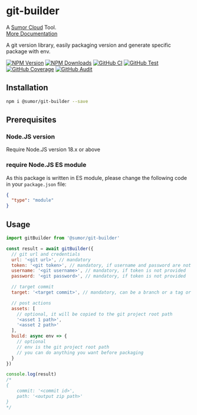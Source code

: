 # git-builder

A [Sumor Cloud](https://sumor.cloud) Tool.  
[More Documentation](https://sumor.cloud/git-builder)

A git version library, easily packaging version and generate specific package with env.

[![NPM Version](https://img.shields.io/npm/v/@sumor/git-builder?logo=npm&label=NPM)](https://www.npmjs.com/package/@sumor/git-builder)
[![NPM Downloads](https://img.shields.io/npm/dw/@sumor/git-builder?logo=npm&label=Downloads)](https://www.npmjs.com/package/@sumor/git-builder)
[![GitHub CI](https://img.shields.io/github/actions/workflow/status/sumor-cloud/git-builder/ci.yml?logo=github&label=CI)](https://github.com/sumor-cloud/git-builder/actions/workflows/ci.yml)
[![GitHub Test](https://img.shields.io/github/actions/workflow/status/sumor-cloud/git-builder/ut.yml?logo=github&label=Test)](https://github.com/sumor-cloud/git-builder/actions/workflows/ut.yml)
[![GitHub Coverage](https://img.shields.io/github/actions/workflow/status/sumor-cloud/git-builder/coverage.yml?logo=github&label=Coverage)](https://github.com/sumor-cloud/git-builder/actions/workflows/coverage.yml)
[![GitHub Audit](https://img.shields.io/github/actions/workflow/status/sumor-cloud/git-builder/audit.yml?logo=github&label=Audit)](https://github.com/sumor-cloud/git-builder/actions/workflows/audit.yml)

## Installation

```bash
npm i @sumor/git-builder --save
```

## Prerequisites

### Node.JS version

Require Node.JS version 18.x or above

### require Node.JS ES module

As this package is written in ES module,
please change the following code in your `package.json` file:

```json
{
  "type": "module"
}
```

## Usage

```javascript
import gitBuilder from '@sumor/git-builder'

const result = await gitBuilder({
  // git url and credentials
  url: '<git url>', // mandatory
  token: '<git token>', // mandatory, if username and password are not provided
  username: '<git username>', // mandatory, if token is not provided
  password: '<git password>', // mandatory, if token is not provided

  // target commit
  target: '<target commit>', // mandatory, can be a branch or a tag or a commit

  // post actions
  assets: [
    // optional, it will be copied to the git project root path
    '<asset 1 path>',
    '<asset 2 path>'
  ],
  build: async env => {
    // optional
    // env is the git project root path
    // you can do anything you want before packaging
  }
})

console.log(result)
/*
{
    commit: '<commit id>',
    path: '<output zip path>'
} 
*/
```
